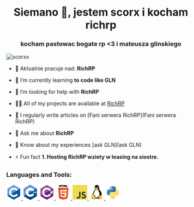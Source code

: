 <h1 align="center">Siemano 👋, jestem scorx i kocham richrp</h1>
<h3 align="center">kocham pastowac bogate rp <3 i mateusza glinskiego</h3>

<p align="left"> <img src="https://komarev.com/ghpvc/?username=scorxx&label=Profile%20views&color=000000&style=flat" alt="scorxx" /> </p>

- 🔭 Aktualnie pracuje nad: **RichRP**

- 🌱 I’m currently learning **to code like GLN**

- 🤝 I’m looking for help with **RichRP**

- 👨‍💻 All of my projects are available at [RichRP](RichRP)

- 📝 I regularly write articles on [Fani serwera RichRP](Fani serwera RichRP)

- 💬 Ask me about **RichRP**

- 📄 Know about my experiences [ask GLN](ask GLN)

- ⚡ Fun fact **1. Hosting RichRP wziety w leasing na siostre.**

<h3 align="left">Languages and Tools:</h3>
<p align="left"> <a href="https://www.cprogramming.com/" target="_blank" rel="noreferrer"> <img src="https://raw.githubusercontent.com/devicons/devicon/master/icons/c/c-original.svg" alt="c" width="40" height="40"/> </a> <a href="https://www.w3schools.com/cpp/" target="_blank" rel="noreferrer"> <img src="https://raw.githubusercontent.com/devicons/devicon/master/icons/cplusplus/cplusplus-original.svg" alt="cplusplus" width="40" height="40"/> </a> <a href="https://www.w3schools.com/cs/" target="_blank" rel="noreferrer"> <img src="https://raw.githubusercontent.com/devicons/devicon/master/icons/csharp/csharp-original.svg" alt="csharp" width="40" height="40"/> </a> <a href="https://www.w3.org/html/" target="_blank" rel="noreferrer"> <img src="https://raw.githubusercontent.com/devicons/devicon/master/icons/html5/html5-original-wordmark.svg" alt="html5" width="40" height="40"/> </a> <a href="https://developer.mozilla.org/en-US/docs/Web/JavaScript" target="_blank" rel="noreferrer"> <img src="https://raw.githubusercontent.com/devicons/devicon/master/icons/javascript/javascript-original.svg" alt="javascript" width="40" height="40"/> </a> <a href="https://www.linux.org/" target="_blank" rel="noreferrer"> <img src="https://raw.githubusercontent.com/devicons/devicon/master/icons/linux/linux-original.svg" alt="linux" width="40" height="40"/> </a> <a href="https://www.python.org" target="_blank" rel="noreferrer"> <img src="https://raw.githubusercontent.com/devicons/devicon/master/icons/python/python-original.svg" alt="python" width="40" height="40"/> </a> </p>
